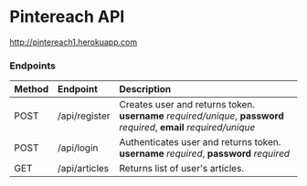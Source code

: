 # Pintereach API

http://pintereach1.herokuapp.com

### Endpoints

| Method | Endpoint      | Description                                                                                                          |
| :----- | :------------ | :------------------------------------------------------------------------------------------------------------------- |
| POST   | /api/register | Creates user and returns token. **username** _required/unique_, **password** _required_, **email** _required/unique_ |
| POST   | /api/login    | Authenticates user and returns token. **username** _required_, **password** _required_                               |
| GET    | /api/articles | Returns list of user's articles.                                                                                     |
